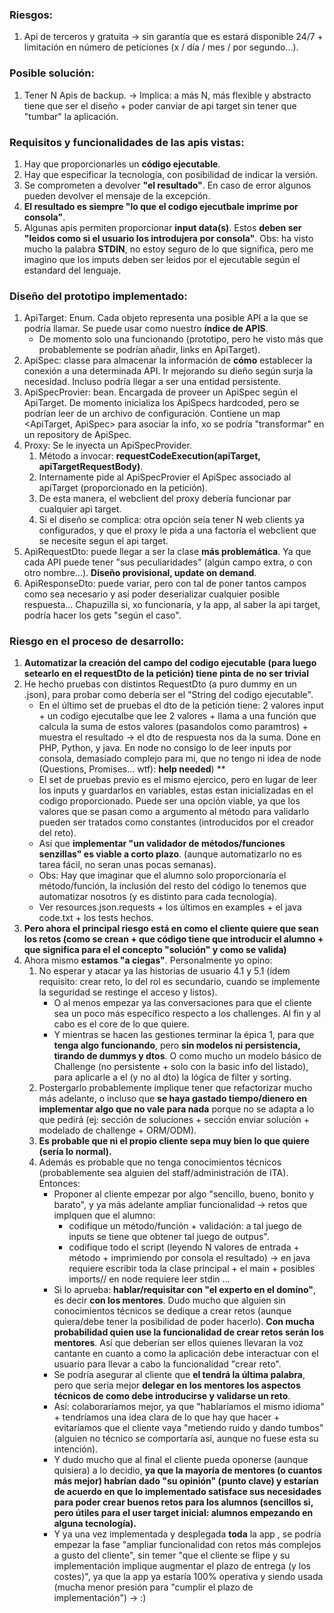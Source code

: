 ### Riesgos:
1. Api de terceros y gratuita -> sin garantía que es estará disponible 24/7 + limitación en número de peticiones (x / día / mes / por segundo...).
### Posible solución:
1. Tener N Apis de backup. -> Implica: a más N, más flexible y abstracto tiene que ser el diseño  + poder canviar de api target sin tener que "tumbar" la aplicación.

### Requisitos y funcionalidades de las apis vistas:
1. Hay que proporcionarles un **código ejecutable**.
2. Hay que especificar la tecnología, con posibilidad de indicar la versión.
3. Se comprometen a devolver **"el resultado"**. En caso de error algunos pueden devolver el mensaje de la excepción.
4. **El resultado es siempre "lo que el codigo ejecutbale imprime por consola"**.
5. Algunas apis permiten proporcionar **input data(s)**. Estos **deben ser "leidos como si el usuario los introdujera por consola"**. Obs: ha visto mucho la palabra **STDIN**, no estoy seguro de lo que significa, pero me imagino que los imputs deben ser leidos por el ejecutable según el estandard del lenguaje.

### Diseño del prototipo implementado:
1. ApiTarget: Enum. Cada objeto representa una posible API a la que se podría llamar. Se puede usar como nuestro **índice de APIS**.
   - De momento solo una funcionando (prototipo, pero he visto más que probablemente se podrían añadir, links en ApiTarget).
2. ApiSpec: classe para almacenar la información de **cómo** establecer la conexión a una determinada API. Ir mejorando su dieño según surja la necesidad. Incluso podría llegar a ser una entidad persistente.
3. ApiSpecProvier: bean. Encargada de proveer un ApiSpec según el ApiTarget. De momento inicializa los ApiSpecs hardcoded,  pero se podrían leer de un archivo de configuración. Contiene un map <ApiTarget, ApiSpec> para asociar la info, xo se podría "transformar" en un repository de ApiSpec.
4. Proxy: Se le inyecta un ApiSpecProvider. 
   1. Método a invocar: **requestCodeExecution(apiTarget, apiTargetRequestBody)**.
   2. Internamente pide al ApiSpecProvier el ApiSpec associado al apiTarget (proporcionado en la petición).
   3. De esta manera, el webclient del proxy debería funcionar par cualquier api target.
   4. Si el diseño se complica: otra opción seía tener N web clients ya configurados, y que el proxy le pida a una factoría el webclient que se necesite segun el api target.
5. ApiRequestDto: puede llegar a ser la clase **más problemática**. Ya que cada API puede tener "sus peculiaridades" (algún campo extra, o con otro nombre...). **Diseño provisional, update on demand**.
6. ApiResponseDto: puede variar, pero con tal de poner tantos campos como sea necesario y así poder deserializar cualquier posible respuesta... Chapuzilla si, xo funcionaría, y la app, al saber la api target, podría hacer los gets "según el caso".

### Riesgo en el proceso de desarrollo:
1. **Automatizar la creación del campo del codigo ejecutable (para luego setearlo en el requestDto de la petición) tiene pinta de no ser trivial**
2. He hecho pruebas con distintos RequestDto (a puro dummy en un .json), para probar como debería ser el "String del codigo ejecutable".
      - En el último set de pruebas el dto de la petición tiene: 2 valores input + un codigo ejecutalbe que lee 2 valores + llama a una función que calcula la suma de estos valores (pasandolos como paramtros) + muestra el resultado -> el dto de respuesta nos da la suma. Done en PHP, Python, y java. En node no consigo lo de leer inputs por consola, demasiado complejo para mi, que no tengo ni idea de node (Questions, Promises... wtf): **help needed**) ** 
      - El set de pruebas previo es el mismo ejercico, pero en lugar de leer los inputs y guardarlos en variables, estas  estan inicializadas en el codigo proporcionado. Puede ser una opción viable, ya que los valores que se pasan como a argumento al método para validarlo pueden ser tratados como constantes (introducidos por el creador del reto).
      - Así que **implementar "un validador de métodos/funciones senzillas" es viable a corto plazo**. (aunque automatizarlo no es tarea fácil, no seran unas pocas semanas). 
      - Obs: Hay que imaginar que el alumno solo proporcionaría el método/función, la inclusión del resto del código lo tenemos que automatizar nosotros (y es distinto para cada tecnología).
      - Ver resources.json.requests + los últimos en examples + el java code.txt + los tests hechos.
3. **Pero ahora el principal riesgo está en como el cliente quiere que sean los retos (como se crean + que código tiene que introducir el alumno + que significa para el el concepto "solución" y como se valida)**
4. Ahora mismo **estamos "a ciegas"**. Personalmente yo opino:
   1. No esperar y atacar ya las historias de usuario 4.1 y 5.1 (ídem requisito: crear reto, lo del rol es secundario, cuando se implemente la seguridad se restinge el acceso y listos).
      - O al menos empezar ya las conversaciones para que el cliente sea un poco más específico respecto a los challenges. Al fin y al cabo es el core de lo que quiere.
      - Y mientras se hacen las gestiones terminar la épica 1, para que **tenga algo funcionando**, pero **sin modelos ni persistencia, tirando de dummys y dtos**. O como mucho un modelo básico de Challenge (no persistente + solo con la basic info del listado), para aplicarle a el (y no al dto) la lógica de filter y sorting.
   2. Postergarlo probablemente implique tener que refactorizar mucho más adelante, o incluso que **se haya gastado tiempo/dienero en implementar algo que no vale para nada** porque no se adapta a lo que pedirá (ej: sección de soluciones + sección enviar solución + modelado de challenge + ORM/ODM).
   3. **Es probable que ni el propio cliente sepa muy bien lo que quiere (sería lo normal).**
   4. Además es probable que no tenga conocimientos técnicos (probablemente sea alguien del staff/administración de ITA). Entonces:
      - Proponer al cliente empezar por algo "sencillo, bueno, bonito y barato", y ya más adelante ampliar funcionalidad -> retos que implquen que el alumno: 
        - codifique un método/función + validación: a tal juego de inputs se tiene que obtener tal juego de outpus".
        - codifique todo el script (leyendo N valores de entrada + método + imprimiendo por consola el resultado) -> en java requiere escribir toda la clase principal + el main + posibles imports// en node requiere leer stdin ...
      - Si lo aprueba: **hablar/requisitar con "el experto en el domino"**, es decir **con los mentores**. Dudo mucho que alguien sin conocimientos técnicos se dedique a crear retos (aunque quiera/debe tener la posibilidad de poder hacerlo). **Con mucha probabilidad quien use la funcionalidad de crear retos serán los mentores**. Así que deberían ser ellos quienes llevaran la voz cantante en cuanto a como la aplicación debe interactuar con el usuario para llevar a cabo la funcionalidad "crear reto".
      - Se podría asegurar al cliente que **el tendrá la última palabra**, pero que sería mejor **delegar en los mentores los aspectos técnicos de como debe introducirse y validarse un reto**.
      - Así: colaboraríamos mejor, ya que "hablaríamos el mismo idioma" + tendríamos una idea clara de lo que hay que hacer + evitaríamos que el cliente vaya "metiendo ruido y dando tumbos" (alguien no técnico se comportaría así, aunque no fuese esta su intención).
      - Y dudo mucho que al final el cliente pueda oponerse (aunque quisiera) a lo decidio, **ya que la mayoría de mentores (o cuantos más mejor) habrían dado "su opinión" (punto clave) y estarían de acuerdo en que lo implementado satisface sus necesidades para poder crear buenos retos para los alumnos (sencillos si, pero útiles para el user target inicial: alumnos empezando en alguna tecnología).**
      - Y ya una vez implementada y desplegada **toda** la app , se podría empezar la fase "ampliar funcionalidad con retos más complejos a gusto del cliente", sin temer "que el cliente se flipe y su implementación implique augmentar el plazo de entrega (y los costes)", ya que la app ya estaría 100% operativa y siendo usada (mucha menor presión para "cumplir el plazo de implementación")  ->  :)


